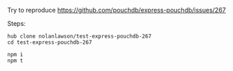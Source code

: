Try to reproduce https://github.com/pouchdb/express-pouchdb/issues/267

Steps:

```
hub clone nolanlawson/test-express-pouchdb-267
cd test-express-pouchdb-267

npm i
npm t
```
